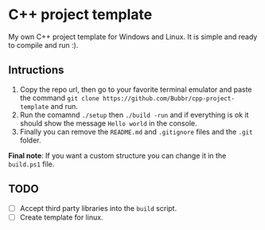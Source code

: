 # C++ project template
My own C++ project template for Windows and Linux. It is simple and ready to compile and run :).

## Intructions
1. Copy the repo url, then go to your favorite terminal emulator and paste the command `git clone https://github.com/Bubbr/cpp-project-template` and run.
2. Run the comamnd `./setup` then `./build -run` and if everything is ok it should show the message `Hello world` in the console.
3. Finally you can remove the `README.md` and `.gitignore` files and the `.git` folder.

**Final note**: If you want a custom structure you can change it in the `build.ps1` file.

## TODO
- [ ] Accept third party libraries into the `build` script.
- [ ] Create template for linux.